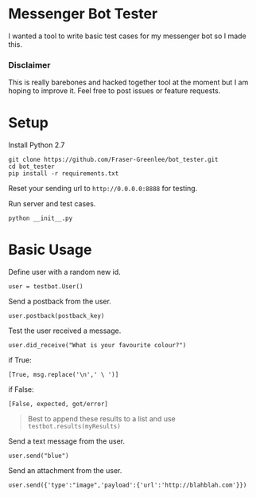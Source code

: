 # Messenger Bot Tester

I wanted a tool to write basic test cases for my messenger bot so I made this.


### Disclaimer

This is really barebones and hacked together tool at the moment but I am hoping to improve it. Feel free to post issues or feature requests.


# Setup

Install Python 2.7

```
git clone https://github.com/Fraser-Greenlee/bot_tester.git
cd bot_tester
pip install -r requirements.txt
```

Reset your sending url to `http://0.0.0.0:8888` for testing.

Run server and test cases.

`python __init__.py`

# Basic Usage

Define user with a random new id.

`user = testbot.User()`

Send a postback from the user.

`user.postback(postback_key)`

Test the user received a message.

`user.did_receive("What is your favourite colour?")`

if True:

`[True, msg.replace('\n',' \ ')]`

if False:

`[False, expected, got/error]`

> Best to append these results to a list and use `testbot.results(myResults)`

Send a text message from the user.

`user.send("blue")`

Send an attachment from the user.

`user.send({'type':"image",'payload':{'url':'http://blahblah.com'}})`

